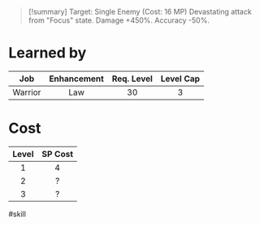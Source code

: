 >[!summary]
>Target: Single Enemy (Cost: 16 MP)
>Devastating attack from "Focus" state.
>Damage +450%.
>Accuracy -50%.
# Learned by
| Job   | Enhancement | Req. Level | Level Cap |
|:-------:|:-----------:|:----------:|:---------:|
| Warrior | Law         | 30         | 3         |
# Cost
| Level | SP Cost |
|:-----:|:-------:|
| 1     | 4       |
| 2     | ?       |
| 3     | ?       |

#skill 